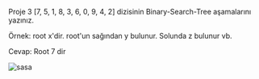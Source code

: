 Proje 3
[7, 5, 1, 8, 3, 6, 0, 9, 4, 2] dizisinin Binary-Search-Tree aşamalarını yazınız.

Örnek: root x'dir. root'un sağından y bulunur. Solunda z bulunur vb.

Cevap: 
Root 7 dir


![sasa](https://user-images.githubusercontent.com/106848786/191600577-709333ba-2a44-4f06-9170-576b923c9743.png)

